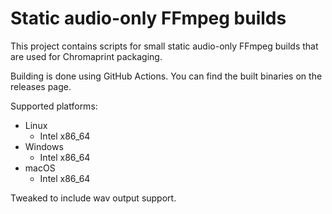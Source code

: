 Static audio-only FFmpeg builds
===============================

This project contains scripts for small static audio-only FFmpeg builds that are used
for Chromaprint packaging.

Building is done using GitHub Actions. You can find the built binaries on the releases page.

Supported platforms:

  - Linux
      * Intel x86\_64
  - Windows
      * Intel x86\_64
  - macOS
      * Intel x86\_64

Tweaked to include wav output support.
